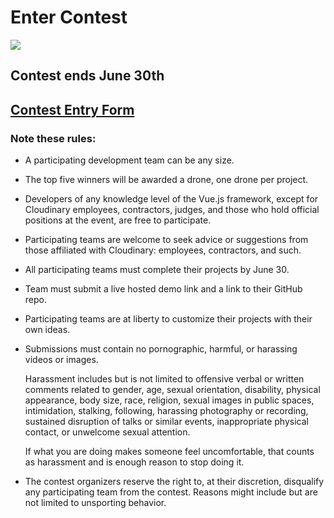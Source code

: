 # Enter Contest

![](https://cloudinary-res.cloudinary.com/image/upload/v1526320820/VueJS_Contest_050318_576x864_2.png)



## Contest ends June 30th

## [Contest Entry Form](https://docs.google.com/forms/d/e/1FAIpQLSfNcaUuw4NTNYRoDfOCI5pQcHrwV5vPs5c2id9plCoHGsE0RA/viewform)

### Note these rules:

* A participating development team can be any size.
* The top five winners will be awarded a drone, one drone per project.
* Developers of any knowledge level of the Vue.js framework, except for Cloudinary employees, contractors, judges, and those who hold official positions at the event, are free to participate.
* Participating teams are welcome to seek advice or suggestions from those affiliated with Cloudinary: employees, contractors, and such.
* All participating teams must complete their projects by June 30.
* Team must submit a live hosted demo link and a link to their GitHub repo.
* Participating teams are at liberty to customize their projects with their own ideas.
* Submissions must contain no pornographic, harmful, or harassing videos or images.

  Harassment includes but is not limited to offensive verbal or written comments related to gender, age, sexual orientation, disability, physical appearance, body size, race, religion, sexual images in public spaces, intimidation, stalking, following, harassing photography or recording, sustained disruption of talks or similar events, inappropriate physical contact, or unwelcome sexual attention.

  If what you are doing makes someone feel uncomfortable, that counts as harassment and is enough reason to stop doing it.

* The contest organizers reserve the right to, at their discretion, disqualify any participating team from the contest. Reasons might include but are not limited to unsporting behavior.


